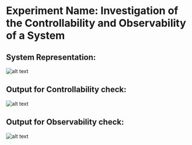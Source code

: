 # Experiment Name: Investigation of the Controllability and Observability of a System

## System Representation:
![alt text](https://github.com/Bakar31/RUET-Sessional-Codes/blob/master/3-1%5BControl%20System%20Sessional%5D/01%20-%20Controllability%20%26%20Observability/system%20representation.jpg)

## Output for Controllability check:
![alt text](https://github.com/Bakar31/RUET-Sessional-Codes/blob/master/3-1%5BControl%20System%20Sessional%5D/01%20-%20Controllability%20%26%20Observability/controllability%20output.jpg)

## Output for Observability check:
![alt text](https://github.com/Bakar31/RUET-Sessional-Codes/blob/master/3-1%5BControl%20System%20Sessional%5D/01%20-%20Controllability%20%26%20Observability/observablility%20output.jpg)
